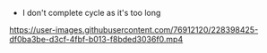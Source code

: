 - I don't complete cycle as it's too long

https://user-images.githubusercontent.com/76912120/228398425-df0ba3be-d3cf-4fbf-b013-f8bded3036f0.mp4

